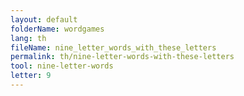 ```yaml
---
layout: default
folderName: wordgames
lang: th
fileName: nine_letter_words_with_these_letters
permalink: th/nine-letter-words-with-these-letters
tool: nine-letter-words
letter: 9
---
```

